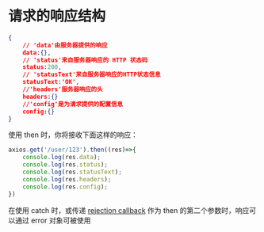 # 请求的响应结构

```json
{
    // 'data'由服务器提供的响应
    data:{},
    // 'status'来自服务器响应的 HTTP 状态码
    status:200,
    // 'statusText'来自服务器响应的HTTP状态信息
    statusText:'OK',
    //'headers'服务器响应的头
    headers:{}
    //'config'是为请求提供的配置信息
    config:{}
}
```

使用 then 时，你将接收下面这样的响应：

```javascript
axios.get('/user/123').then((res)=>{
    console.log(res.data);
    console.log(res.status);
    console.log(res.statusText);
    console.log(res.headers);
    console.log(res.config);
})
```

在使用 catch 时，或传递 [rejection callback](https://developer.mozilla.org/en-US/docs/Web/JavaScript/Reference/Global_Objects/Promise/then) 作为 then 的第二个参数时，响应可以通过 error 对象可被使用